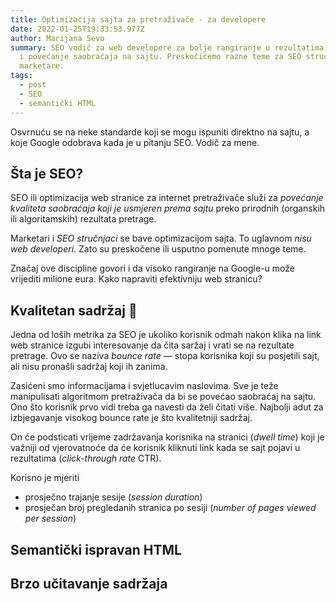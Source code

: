 ```yaml
---
title: Optimizacija sajta za pretraživače - za developere
date: 2022-01-25T19:33:53.977Z
author: Marijana Sevo
summary: SEO vodič za web developere za bolje rangiranje u rezultatima pretrage
  i povećanje saobraćaja na sajtu. Preskočićemo razne teme za SEO stručnjake i
  marketare.
tags:
  - post
  - SEO
  - semantički HTML
---
```

Osvrnuću se na neke standarde koji se mogu ispuniti direktno na sajtu, a koje Google odobrava kada je u pitanju SEO. Vodič za mene.

## Šta je SEO?

SEO ili optimizacija web stranice za internet pretraživače služi za <em>povećanje kvaliteta saobraćaja koji je usmjeren prema sajtu</em> preko prirodnih (organskih ili algoritamskih) rezultata pretrage.

<p class="tip right-tip" style="--span-row: 2;">Marketari i <em>SEO stručnjaci</em> se bave optimizacijom sajta. To uglavnom <em>nisu web developeri</em>. Zato su preskočene ili usputno pomenute mnoge teme.</p>

Značaj ove discipline govori i da visoko rangiranje na Google-u može vrijediti milione eura. Kako napraviti efektivniju web stranicu?

## Kvalitetan sadržaj 👑 
Jedna od loših metrika za SEO je ukoliko korisnik odmah nakon klika na link web stranice izgubi interesovanje da čita saržaj i vrati se na rezultate pretrage. Ovo se naziva <em>bounce rate</em> — stopa korisnika koji su posjetili sajt, ali nisu pronašli sadržaj koji ih zanima. 

Zasićeni smo informacijama i svjetlucavim naslovima. Sve je teže manipulisati algoritmom pretraživača da bi se povećao saobraćaj na sajtu. Ono što korisnik prvo vidi treba ga navesti da želi čitati više. Najbolji adut za izbjegavanje visokog bounce rate je što kvalitetniji sadržaj.

On će podsticati vrijeme zadržavanja korisnika na stranici (<em>dwell time</em>) koji je važniji od vjerovatnoće da će korisnik kliknuti link kada se sajt pojavi u rezultatima (<em>click-through rate</em> CTR).

Korisno je mjeriti
+ <span>prosječno trajanje sesije (<em>session duration</em>)</span>
+ <span>prosječan broj pregledanih stranica po sesiji (<em>number of pages viewed per session</em>)</span>


## Semantički ispravan HTML

## Brzo učitavanje sadržaja

